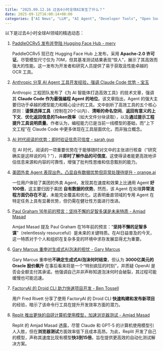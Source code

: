 ```yaml
---
title: "2025.09.12.16 过去4小时全球AI发生了什么？"
date: 2025-09-12T16:00:14+08:00
categories: ["AI News", "LLM", "AI Agent", "Developer Tools", "Open Source AI"]
---
```


以下是过去4小时全球AI领域的精选动态：

1.  [PaddleOCRv5 发布并登陆 Hugging Face Hub - merv](https://x.com/mervenoyann/status/1966395941352563080)

    PaddleOCRv5 现已在 Hugging Face Hub 上发布，采用 **Apache-2.0 许可证**。尽管模型尺寸仅为 70M，但其基准测试结果表现“惊人”，展示了其高效而强大的性能。这一发布为开发者和研究人员提供了易于获取且性能卓越的 OCR 工具。

2.  [Anthropic 分享 AI Agent 工具开发经验，强调 Claude Code 优势 - 宝玉](https://x.com/dotey/status/1966384042665783719)

    Anthropic 工程团队发布了《为 AI 智能体打造高效工具》的技术文章，强调其 **Claude Code 作为最强编程 Agent 的地位**。该文章指出，Agent 的强大主要归功于卓越的模型能力和精心设计的工具。文中剖析了高效工具的五个核心原则：**谨慎选择工具**（控制在20个以内）、**清晰的命名空间**、**返回有意义的上下文**、**优化返回信息的Token效率**（如大文件分块读取），以及**通过提示工程提升工具说明质量**。作者认为，编程能力已是当前一线模型的基础，而“上下文工程”在 Claude Code 中更多体现在工具层面优化，而非独立概念。

3.  [AI 时代阅读的优势：即时验证信息可信度 - sarah guo](https://x.com/saranormous/status/1966382257301807402)

    在 AI 时代，阅读的一项重要优势在于能够随时对文中的主张进行核查（“研究确实是这样说的吗？”），并**即时了解作品的可信度**。这使得读者能更高效地评估信息来源和内容的可靠性，增强了批判性思维和信息甄别的能力。

4.  [美团外卖 Agent 表现出色，凸显自有数据优势但异常处理待提升 - orange.ai](https://x.com/oran_ge/status/1966369610401522173)

    一位用户体验了美团的外卖 Agent，发现其在速度和效果上比通用 Agent **好100倍**，这主要归因于美团 **自有数据的优势**。然而，该 Agent 在处理**异常流程方面仍存在不足**，未能完全覆盖和优化。这表明垂直领域的专用 Agent 在特定任务上具有显著优势，但仍需在健壮性方面进行改进。

5.  [Paul Graham 16年前的预言：坚持不懈的足智多谋是未来特质 - Amjad Masad](https://x.com/amasad/status/1966369953139011806)

    Amjad Masad 提及 Paul Graham 在16年前的预言：“**坚持不懈的足智多谋**”（relentlessly resourceful）是未来的关键特质。在AI日益普及的今天，这一特质对于个人和组织在复杂多变的环境中求存发展显得尤为重要。

6.  [Gary Marcus 重申对生成式AI泡沫的担忧 - Gary Marcus](https://x.com/GaryMarcus/status/1966369234323427825)

    Gary Marcus 重申他**不确定生成式AI泡沫何时结束**，但认为 **3000亿美元的 Oracle 股价飙升** 在事后看来将是一个“特别疯狂的时刻”，并质疑 OpenAI 是否会全额支付其承诺。他强调自己并非声称知道泡沫何时会破裂，其过程可能缓慢也可能迅速。

7.  [FactoryAI 的 Droid CLI 助力快速项目开发 - Ben Tossell](https://x.com/bentossell/status/1966363662035173844)

    用户 Fred Rivett 分享了使用 FactoryAI 的 Droid CLI **快速构建和发布新项目**的经验，暗示了该命令行工具在提升开发效率方面的潜力。

8.  [Replit 推出更快的自研计算机使用模型，加速浏览器测试 - Amjad Masad](https://x.com/amasad/status/1966356114942931109)

    Replit 的 Amjad Masad 透露，尽管 Claude 和 GPT-5 的计算机使用模型引人入胜，但在**浏览器测试**方面效率低下且成本高昂。为此，Replit 开发了自己的模型，声称其速度比现有模型**快3到15倍**，旨在提供更高效的自动化测试解决方案。